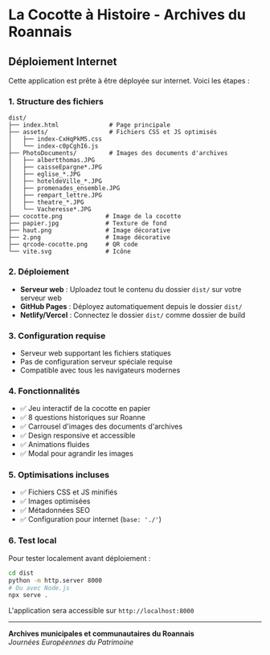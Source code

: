 # La Cocotte à Histoire - Archives du Roannais

## Déploiement Internet

Cette application est prête à être déployée sur internet. Voici les étapes :

### 1. Structure des fichiers
```
dist/
├── index.html              # Page principale
├── assets/                 # Fichiers CSS et JS optimisés
│   ├── index-CxHqPkM5.css
│   └── index-c0pCghI6.js
├── PhotoDocuments/         # Images des documents d'archives
│   ├── albertthomas.JPG
│   ├── caisseEpargne*.JPG
│   ├── eglise_*.JPG
│   ├── hoteldeVille_*.JPG
│   ├── promenades_ensemble.JPG
│   ├── rempart_lettre.JPG
│   ├── theatre_*.JPG
│   └── Vacheresse*.JPG
├── cocotte.png            # Image de la cocotte
├── papier.jpg             # Texture de fond
├── haut.png               # Image décorative
├── 2.png                  # Image décorative
├── qrcode-cocotte.png     # QR code
└── vite.svg               # Icône
```

### 2. Déploiement
- **Serveur web** : Uploadez tout le contenu du dossier `dist/` sur votre serveur web
- **GitHub Pages** : Déployez automatiquement depuis le dossier `dist/`
- **Netlify/Vercel** : Connectez le dossier `dist/` comme dossier de build

### 3. Configuration requise
- Serveur web supportant les fichiers statiques
- Pas de configuration serveur spéciale requise
- Compatible avec tous les navigateurs modernes

### 4. Fonctionnalités
- ✅ Jeu interactif de la cocotte en papier
- ✅ 8 questions historiques sur Roanne
- ✅ Carrousel d'images des documents d'archives
- ✅ Design responsive et accessible
- ✅ Animations fluides
- ✅ Modal pour agrandir les images

### 5. Optimisations incluses
- ✅ Fichiers CSS et JS minifiés
- ✅ Images optimisées
- ✅ Métadonnées SEO
- ✅ Configuration pour internet (`base: './'`)

### 6. Test local
Pour tester localement avant déploiement :
```bash
cd dist
python -m http.server 8000
# Ou avec Node.js
npx serve .
```

L'application sera accessible sur `http://localhost:8000`

---

**Archives municipales et communautaires du Roannais**  
*Journées Européennes du Patrimoine* 